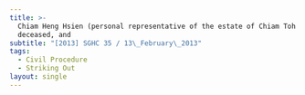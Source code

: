 ```yaml
---
title: >-
  Chiam Heng Hsien (personal representative of the estate of Chiam Toh Moo,
  deceased, and
subtitle: "[2013] SGHC 35 / 13\_February\_2013"
tags:
  - Civil Procedure
  - Striking Out
layout: single
---
```



